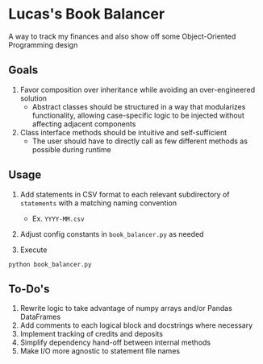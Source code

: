 # Lucas's Book Balancer

A way to track my finances and also show off some Object-Oriented Programming design

## Goals

1. Favor composition over inheritance while avoiding an over-engineered solution
    - Abstract classes should be structured in a way that modularizes functionality, allowing case-specific logic to be injected without affecting adjacent components
2. Class interface methods should be intuitive and self-sufficient
    - The user should have to directly call as few different methods as possible during runtime

## Usage

1. Add statements in CSV format to each relevant subdirectory of `statements` with a matching naming convention
    - Ex. `YYYY-MM.csv`

2. Adjust config constants in `book_balancer.py` as needed

3. Execute

```
python book_balancer.py
```

## To-Do's

1. Rewrite logic to take advantage of numpy arrays and/or Pandas DataFrames
2. Add comments to each logical block and docstrings where necessary
3. Implement tracking of credits and deposits
4. Simplify dependency hand-off between internal methods
5. Make I/O more agnostic to statement file names
